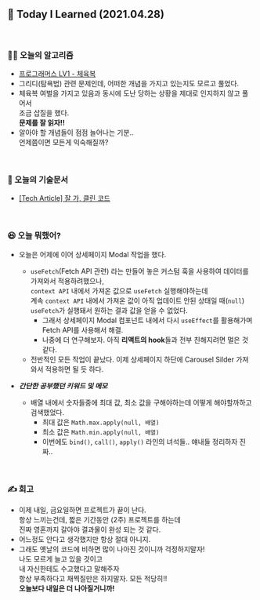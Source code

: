 ## 🚀 Today I Learned (2021.04.28)

<br/>

### **👨‍💻 오늘의 알고리즘**

-   [프로그래머스 LV1 - 체육복](https://programmers.co.kr/learn/courses/30/lessons/42862)
-   그리디(탐욕법) 관련 문제인데, 어떠한 개념을 가지고 있는지도 모르고 풀었다.
-   체육복 여벌을 가지고 있음과 동시에 도난 당하는 상황을 제대로 인지하지 않고 풀어서  
    조금 삽질을 했다.  
    **문제를 잘 읽자!!**
-   알아야 할 개념들이 점점 늘어나는 기분..  
    언제쯤이면 모든게 익숙해질까?

<br/>

### **📑 오늘의 기술문서**

-   [[Tech Article] 잘 가, 클린 코드](https://codi-rano.tistory.com/43)

<br/>

### **😆 오늘 뭐했어?**

-   오늘은 어제에 이어 상세페이지 Modal 작업을 했다.

    -   `useFetch`(Fetch API 관련) 라는 만들어 놓은 커스텀 훅을 사용하여 데이터를 가져와서 적용하려했으나,  
        `context API` 내에서 가져온 값으로 `useFetch` 실행해야하는데  
        계속 `context API` 내에서 가져온 값이 아직 업데이트 안된 상태일 때(`null`)  
        `useFetch`가 실행돼서 원하는 결과 값을 얻을 수 없었다.
        -   그래서 상세페이지 Modal 컴포넌트 내에서 다시 `useEffect`를 활용해가며 Fetch API를 사용해서 해결.
        -   나중에 더 연구해보자. 아직 **리액트의 hook**들과 전부 친해지려면 멀은 것 같다.
    -   전반적인 모든 작업이 끝났다. 이제 상세페이지 하단에 Carousel Silder 가져와서 적용하면 될 듯 하다.

-   **_간단한 공부했던 키워드 및 메모_**
    -   배열 내에서 숫자들중에 최대 값, 최소 값을 구해야하는데 어떻게 해야할까하고 검색했었다.
        -   최대 값은 `Math.max.apply(null, 배열)`
        -   최소 값은 `Math.min.apply(null, 배열)`
        -   이번에도 `bind()`, `call()`, `apply()` 라인의 녀석들.. 얘내들 정리하자 진짜..

<br/>

### **✍️ 회고**

-   이제 내일, 금요일하면 프로젝트가 끝이 난다.  
    항상 느끼는건데, 짧은 기간동안 (2주) 프로젝트를 하는데  
    진짜 영혼까지 갈아야 결과물이 완성 되는 것 같다.
-   어느정도 안다고 생각했지만 항상 절대 아니지.
-   그래도 옛날의 코드에 비하면 많이 나아진 것이니까 걱정하지말자!  
    나도 모르게 늘고 있을 것이고  
    내 자신한테도 수고했다고 말해주자  
    항상 부족하다고 채찍질만은 하지말자. 모든 적당히!!  
    **오늘보다 내일은 더 나아질거니까!**
